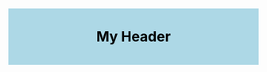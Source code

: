 <!DOCTYPE html>
<html>
	<head>
		<style>
			#myHeader {
			  background-color: lightblue;
			  color: black;
			  padding: 40px;
			  text-align: center;
			}
		</style>
	</head>
	<body>
		<h1 id="myHeader">My Header</h1>
	</body>
</html>